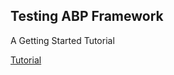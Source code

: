 ## Testing ABP Framework
A Getting Started Tutorial

[Tutorial](https://docs.abp.io/en/abp/latest/Tutorials/Part-1)